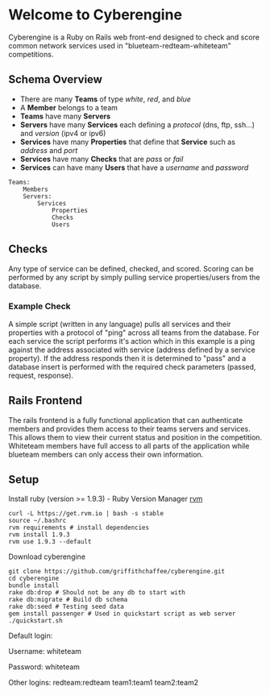 # Welcome to Cyberengine

Cyberengine is a Ruby on Rails web front-end designed to check and score common network services used in "blueteam-redteam-whiteteam" competitions.

## Schema Overview

* There are many **Teams** of type _white_, _red_, and _blue_
* A **Member** belongs to a team
* **Teams** have many **Servers**
* **Servers** have many **Services** each defining a _protocol_ (dns, ftp, ssh...) and _version_ (ipv4 or ipv6) 
* **Services** have many **Properties** that define that **Service** such as _address_ and _port_
* **Services** have many **Checks** that are _pass_ or _fail_
* **Services** can have many **Users** that have a _username_ and _password_

``` 
Teams:
    Members
    Servers:
        Services
            Properties
            Checks
            Users
```

## Checks

Any type of service can be defined, checked, and scored. Scoring can be performed by any script by simply pulling service properties/users from the database.

### Example Check

A simple script (written in any language) pulls all services and their properties with a protocol of "ping" across all teams from the database. For each service the script performs it's action which in this example is a ping against the address associated with service (address defined by a service property). If the address responds then it is determined to "pass" and a database insert is performed with the required check parameters (passed, request, response). 

## Rails Frontend

The rails frontend is a fully functional application that can authenticate members and provides them access to their teams servers and services. This allows them to view their current status and position in the competition. Whiteteam members have full access to all parts of the application while blueteam members can only access their own information.

## Setup

Install ruby (version >= 1.9.3) - Ruby Version Manager [rvm](https://rvm.io/rvm/install/)

    curl -L https://get.rvm.io | bash -s stable
    source ~/.bashrc
    rvm requirements # install dependencies 
    rvm install 1.9.3
    rvm use 1.9.3 --default


Download cyberengine 

    git clone https://github.com/griffithchaffee/cyberengine.git
    cd cyberengine
    bundle install
    rake db:drop # Should not be any db to start with
    rake db:migrate # Build db schema
    rake db:seed # Testing seed data
    gem install passenger # Used in quickstart script as web server
    ./quickstart.sh
  

Default login:

Username: whiteteam

Password: whiteteam 


Other logins:
redteam:redteam
team1:team1
team2:team2
